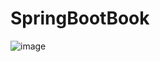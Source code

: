 # SpringBootBook

![image](https://user-images.githubusercontent.com/18373774/111907631-3229fb80-8a24-11eb-98e8-b6d93fabd1b2.png)
